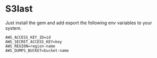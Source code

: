 # S3last

Just install the gem and add export the following env variables to your system.

```
AWS_ACCESS_KEY_ID=id
AWS_SECRET_ACCESS_KEY=key
AWS_REGION=region-name
AWS_DUMPS_BUCKET=bucket-name
```
